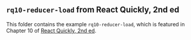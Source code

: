 ## `rq10-reducer-load` from React Quickly, 2nd ed

This folder contains the example `rq10-reducer-load`, which is featured in Chapter 10 of [React Quickly, 2nd ed](https://reactquickly.dev).
